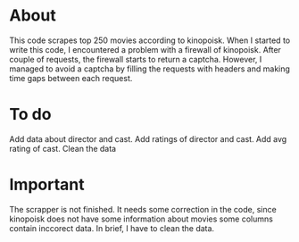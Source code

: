 # About
This code scrapes top 250 movies according to kinopoisk. When I started to write this code, I encountered a problem with a firewall of kinopoisk. After couple of requests, the firewall starts to return a captcha.  However, I managed to avoid a captcha by filling the requests with headers and making time gaps between each request. 
# To do
Add data about director and cast.
Add ratings of director and cast.
Add avg rating of cast.
Clean the data
# Important
The scrapper is not finished. It needs some correction in the code, since kinopoisk does not have some information about movies some columns contain inccorect data. In brief, I have to clean the data. 
